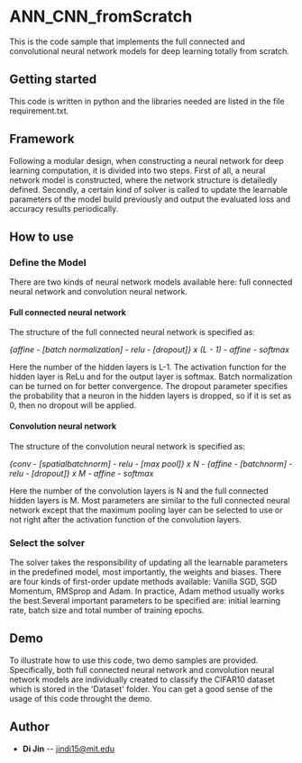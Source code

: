 # ANN_CNN_fromScratch
This is the code sample that implements the full connected and convolutional neural network models for deep learning totally from scratch.

## Getting started
This code is written in python and the libraries needed are listed in the file requirement.txt.

## Framework
Following a modular design, when constructing a neural network for deep learning computation, it is divided into two steps. First of all, a neural network model is constructed, where the network structure is detailedly defined. Secondly, a certain kind of solver is called to update the learnable parameters of the model build previously and output the evaluated loss and accuracy results periodically.

## How to use
### Define the Model
There are two kinds of neural network models available here: full connected neural network and convolution neural network.

#### Full connected neural network
The structure of the full connected neural network is specified as:

 *{affine - [batch normalization] - relu - [dropout]} x (L - 1) - affine - softmax*
  
Here the number of the hidden layers is L-1. The activation function for the hidden layer is ReLu and for the output layer is softmax. Batch normalization can be turned on for better convergence. The dropout parameter specifies the probability that a neuron in the hidden layers is dropped, so if it is set as 0, then no dropout will be applied.
#### Convolution neural network
The structure of the convolution neural network is specified as:

 *{conv - [spatialbatchnorm] - relu - [max pool]} x N - {affine - [batchnorm] - relu - [dropout]} x M - affine - softmax*
 
 Here the number of the convolution layers is N and the full connected hidden layers is M. Most parameters are similar to the full connected neural network except that the maximum pooling layer can be selected to use or not right after the activation function of the convolution layers.

### Select the solver
The solver takes the responsibility of updating all the learnable parameters in the predefined model, most importantly, the weights and biases. There are four kinds of first-order update methods available: Vanilla SGD, SGD Momentum, RMSprop and Adam. In practice, Adam method usually works the best.Several important parameters to be specified are: initial learning rate, batch size and total number of training epochs. 

## Demo
To illustrate how to use this code, two demo samples are provided. Specifically, both full connected neural network and convolution neural network models are individually created to classify the CIFAR10 dataset which is stored in the 'Dataset' folder. You can get a good sense of the usage of this code throught the demo.

## Author
- **Di Jin** -- jindi15@mit.edu

